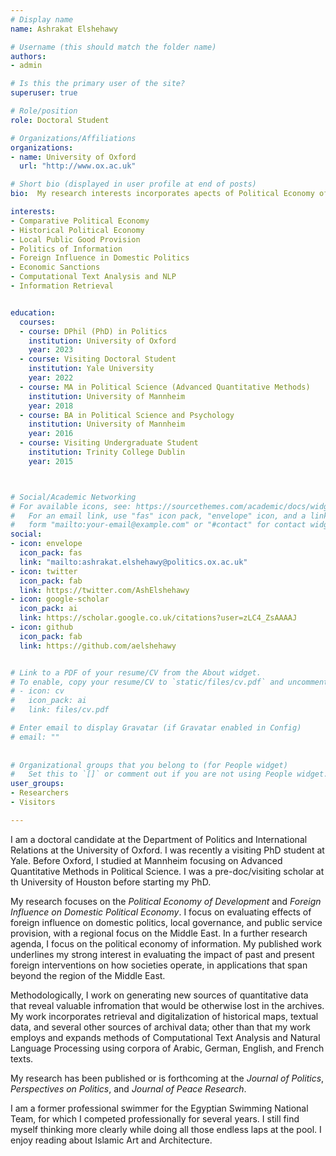```yaml
---
# Display name
name: Ashrakat Elshehawy

# Username (this should match the folder name)
authors:
- admin

# Is this the primary user of the site?
superuser: true

# Role/position
role: Doctoral Student

# Organizations/Affiliations
organizations:
- name: University of Oxford 
  url: "http://www.ox.ac.uk"

# Short bio (displayed in user profile at end of posts)
bio:  My research interests incorporates apects of Political Economy of Development and the Political Economy of Information.  My research focuses on the economic history of state-institutions, local public good provision, informal social-welfare, and the political economy of Islamic institutions, with a regional focus of the Middle East. My research also evaluates effects of foreign interventions on domestic politics, in regions that span beyond the Middle East, employing advanced methods of Natural Language processing and computational text analysis. 

interests:
- Comparative Political Economy 
- Historical Political Economy
- Local Public Good Provision 
- Politics of Information
- Foreign Influence in Domestic Politics
- Economic Sanctions
- Computational Text Analysis and NLP
- Information Retrieval


education:
  courses:
  - course: DPhil (PhD) in Politics
    institution: University of Oxford
    year: 2023
  - course: Visiting Doctoral Student
    institution: Yale University
    year: 2022
  - course: MA in Political Science (Advanced Quantitative Methods)
    institution: University of Mannheim 
    year: 2018
  - course: BA in Political Science and Psychology
    institution: University of Mannheim
    year: 2016
  - course: Visiting Undergraduate Student 
    institution: Trinity College Dublin
    year: 2015



# Social/Academic Networking
# For available icons, see: https://sourcethemes.com/academic/docs/widgets/#icons
#   For an email link, use "fas" icon pack, "envelope" icon, and a link in the
#   form "mailto:your-email@example.com" or "#contact" for contact widget.
social:
- icon: envelope
  icon_pack: fas
  link: "mailto:ashrakat.elshehawy@politics.ox.ac.uk"
- icon: twitter
  icon_pack: fab
  link: https://twitter.com/AshElshehawy
- icon: google-scholar
  icon_pack: ai
  link: https://scholar.google.co.uk/citations?user=zLC4_ZsAAAAJ
- icon: github
  icon_pack: fab
  link: https://github.com/aelshehawy


# Link to a PDF of your resume/CV from the About widget.
# To enable, copy your resume/CV to `static/files/cv.pdf` and uncomment the lines below.  
# - icon: cv
#   icon_pack: ai
#   link: files/cv.pdf

# Enter email to display Gravatar (if Gravatar enabled in Config)
# email: ""
  
  
# Organizational groups that you belong to (for People widget)
#   Set this to `[]` or comment out if you are not using People widget.  
user_groups:
- Researchers
- Visitors

---
```


I am a doctoral candidate at the Department of Politics and International Relations at the University of Oxford. I was recently a visiting PhD student at Yale. Before Oxford, I studied at Mannheim focusing on Advanced Quantitative Methods in Political Science. I was a pre-doc/visiting scholar at th University of Houston before starting my PhD.

My research focuses on the _Political Economy of Development_ and _Foreign Influence on Domestic Political Economy_. I focus on evaluating effects of foreign influence on domestic politics, local governance, and public service provision, with a regional focus on the Middle East.  In a further research agenda, I focus on the political economy of information. My published work underlines my strong interest in evaluating the impact of past and present foreign interventions on how societies operate, in applications that span beyond the region of the Middle East. 

Methodologically, I work on generating new sources of quantitative data that reveal valuable infromation that would be otherwise lost in the archives. 
My work incorporates retrieval and digitalization of historical maps, textual data, and several other sources of archival data; other than that my work employs and expands methods of Computational Text Analysis and Natural Language Processing using corpora of Arabic, German, English, and French texts.

My research has been published or is forthcoming at the _Journal of Politics_, _Perspectives on Politics_, and _Journal of Peace Research_.

I am a former professional swimmer for the Egyptian Swimming National Team, for which I competed professionally for several years. I still find myself thinking more clearly while doing all those endless laps at the pool. I enjoy reading about Islamic Art and Architecture.



